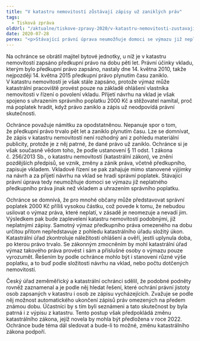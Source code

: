 ```yaml
---
title: "V katastru nemovitostí zůstávají zápisy už zaniklých práv"
tags:
  - Tisková zpráva
oldUrl: "/aktualne/tiskove-zpravy-2020/v-katastru-nemovitosti-zustavaji-zapisy-uz-zaniklych-prav"
date: 2020-07-28
perex: "<p>Stávající právní úprava neumožňuje domoci se výmazu již neplatného předkupního práva jinak než vkladem a uhrazením správního poplatku 2000 Kč. Podle ombudsmana může být pro řadu lidí poplatek překážkou k odstranění záznamu, který jejich vlastnictví v zásadě neomezuje. Katastr nemovitostí se ale „zapleveluje“ neplatnými zápisy. Ombudsman by podpořil případnou novelu katastrálního zákona, která by problém odstranila.</p>"
---
```


<!-- imported from the old website -->

<p>Na ochránce se obrátil majitel bytové jednotky, u níž je v katastru nemovitostí zapsáno předkupní právo na dobu pěti let. Právní účinky vkladu, kterým bylo předkupní právo zapsáno, nastaly dne 14. května 2010, takže nejpozději 14. května 2015 předkupní právo plynutím času zaniklo. V katastru nemovitostí je však stále zapsáno, protože výmaz může katastrální pracoviště provést pouze na základě ohlášení vlastníka nemovitosti v řízení o povolení vkladu. Přijetí návrhu na vklad je však spojeno s uhrazením správního poplatku 2000 Kč a stěžovatel namítal, proč má poplatek hradit, když právo zaniklo a zápis už neodpovídá právní skutečnosti.</p> <p>Ochránce považuje námitku za opodstatněnou. Nepanuje spor o tom, že předkupní právo trvalo pět let a zaniklo plynutím času. Lze se domnívat, že zápis v katastru nemovitostí není rozhodný ani z pohledu materiální publicity, protože je z něj patrné, že dané právo už zaniklo. Ochránce si je však současně vědom toho, že podle ustanovení § 11 odst. 1 zákona č. 256/2013 Sb., o katastru nemovitostí (katastrální zákon), ve znění pozdějších předpisů, se vznik, změny a zánik práva, včetně předkupního, zapisuje vkladem. Vkladové řízení se pak zahajuje mimo stanovené výjimky na návrh a za přijetí návrhu na vklad se hradí správní poplatek. Stávající právní úprava tedy neumožňuje domoci se výmazu již neplatného předkupního práva jinak než vkladem a uhrazením správního poplatku.</p> <p>Ochránce se domnívá, že pro mnohé občany může představovat správní poplatek 2000 Kč příliš vysokou částku, což povede k tomu, že nebudou usilovat o výmaz práva, které neplatí, v zásadě je neomezuje a nevadí jim. Výsledkem pak bude zaplevelení katastru nemovitostí podobnými, již neplatnými zápisy. Samotný výmaz předkupního práva omezeného na dobu určitou přitom nepředstavuje z pohledu katastrálního úřadu složitý úkon. Katastrální úřad zkontroluje náležitosti ohlášení a ověří, jestli uplynula doba, po kterou právo trvalo. Se zákonným zmocněním by mohl katastrální úřad výmaz takového práva provést i sám a příslušné osoby o výmazu pouze vyrozumět. Řešením by podle ochránce mohlo být i stanovení různé výše poplatku, a to buď podle složitosti návrhu na vklad, nebo počtu dotčených nemovitostí.</p><p> Český úřad zeměměřický a katastrální ochránci sdělil, že podobné podněty rovněž zaznamenal a je podle něj hledat řešení, které ochrání právní jistoty osob zapsaných v katastru i osob ze zápisu vycházejících. Zvažuje se podle něj možnost automatického ukončení zápisů práv omezených na předem známou dobu. Účastníci by s tím byli seznámeni a tato skutečnost by byla patrná i z výpisu z katastru. Tento postup však předpokládá změnu katastrálního zákona, jejíž novela by mohla být předložena v roce 2022. Ochránce bude téma dál sledovat a bude-li to možné, změnu katastrálního zákona podpoří.</p>
